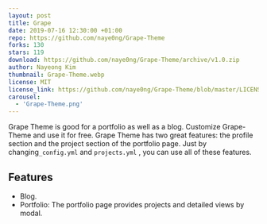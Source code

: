 ```yaml
---
layout: post
title: Grape
date: 2019-07-16 12:30:00 +01:00
repo: https://github.com/naye0ng/Grape-Theme
forks: 130
stars: 119
download: https://github.com/naye0ng/Grape-Theme/archive/v1.0.zip
author: Nayeong Kim
thumbnail: Grape-Theme.webp
license: MIT
license_link: https://github.com/naye0ng/Grape-Theme/blob/master/LICENSE.txt
carousel:
  - 'Grape-Theme.png'
---
```


Grape Theme is good for a portfolio as well as a blog. Customize Grape-Theme and use it for free.
Grape Theme has two great features: the profile section and the project section of the portfolio page. Just by changing`_config.yml` and `projects.yml` , you can use all of these features.

## Features

* Blog.
* Portfolio: The portfolio page provides projects and detailed views by modal.
